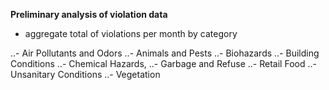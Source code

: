 **Preliminary analysis of violation data**

- aggregate total of violations per month by category

..- Air Pollutants and Odors
..- Animals and Pests
..- Biohazards
..- Building Conditions
..- Chemical Hazards,
..- Garbage and Refuse
..- Retail Food
..- Unsanitary Conditions
..- Vegetation